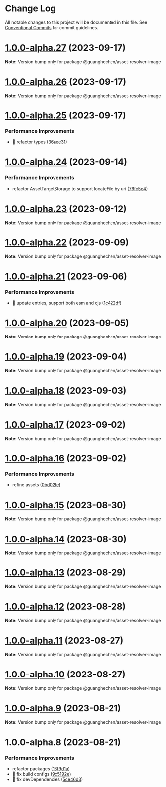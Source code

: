 # Change Log

All notable changes to this project will be documented in this file.
See [Conventional Commits](https://conventionalcommits.org) for commit guidelines.

# [1.0.0-alpha.27](https://github.com/guanghechen/asset/compare/@guanghechen/asset-resolver-image@1.0.0-alpha.26...@guanghechen/asset-resolver-image@1.0.0-alpha.27) (2023-09-17)

**Note:** Version bump only for package @guanghechen/asset-resolver-image





# [1.0.0-alpha.26](https://github.com/guanghechen/asset/compare/@guanghechen/asset-resolver-image@1.0.0-alpha.25...@guanghechen/asset-resolver-image@1.0.0-alpha.26) (2023-09-17)

**Note:** Version bump only for package @guanghechen/asset-resolver-image





# [1.0.0-alpha.25](https://github.com/guanghechen/asset/compare/@guanghechen/asset-resolver-image@1.0.0-alpha.24...@guanghechen/asset-resolver-image@1.0.0-alpha.25) (2023-09-17)


### Performance Improvements

* :art:  refactor types ([36aee31](https://github.com/guanghechen/asset/commit/36aee318a7e377787072fa2a4deb9478f55da416))





# [1.0.0-alpha.24](https://github.com/guanghechen/asset/compare/@guanghechen/asset-resolver-image@1.0.0-alpha.23...@guanghechen/asset-resolver-image@1.0.0-alpha.24) (2023-09-14)


### Performance Improvements

* refactor AssetTargetStorage to support locateFile by uri ([76fc5e4](https://github.com/guanghechen/asset/commit/76fc5e45a867ba93b9919694313e6b111b9d0dfd))





# [1.0.0-alpha.23](https://github.com/guanghechen/asset/compare/@guanghechen/asset-resolver-image@1.0.0-alpha.22...@guanghechen/asset-resolver-image@1.0.0-alpha.23) (2023-09-12)

**Note:** Version bump only for package @guanghechen/asset-resolver-image





# [1.0.0-alpha.22](https://github.com/guanghechen/asset/compare/@guanghechen/asset-resolver-image@1.0.0-alpha.21...@guanghechen/asset-resolver-image@1.0.0-alpha.22) (2023-09-09)

**Note:** Version bump only for package @guanghechen/asset-resolver-image





# [1.0.0-alpha.21](https://github.com/guanghechen/asset/compare/@guanghechen/asset-resolver-image@1.0.0-alpha.20...@guanghechen/asset-resolver-image@1.0.0-alpha.21) (2023-09-06)


### Performance Improvements

* 🔧 update entries, support both esm and cjs ([1c422df](https://github.com/guanghechen/asset/commit/1c422df615d11c2f0a3adbba913b2652c802dd2f))





# [1.0.0-alpha.20](https://github.com/guanghechen/asset/compare/@guanghechen/asset-resolver-image@1.0.0-alpha.19...@guanghechen/asset-resolver-image@1.0.0-alpha.20) (2023-09-05)

**Note:** Version bump only for package @guanghechen/asset-resolver-image





# [1.0.0-alpha.19](https://github.com/guanghechen/asset/compare/@guanghechen/asset-resolver-image@1.0.0-alpha.18...@guanghechen/asset-resolver-image@1.0.0-alpha.19) (2023-09-04)

**Note:** Version bump only for package @guanghechen/asset-resolver-image





# [1.0.0-alpha.18](https://github.com/guanghechen/asset/compare/@guanghechen/asset-resolver-image@1.0.0-alpha.17...@guanghechen/asset-resolver-image@1.0.0-alpha.18) (2023-09-03)

**Note:** Version bump only for package @guanghechen/asset-resolver-image





# [1.0.0-alpha.17](https://github.com/guanghechen/asset/compare/@guanghechen/asset-resolver-image@1.0.0-alpha.16...@guanghechen/asset-resolver-image@1.0.0-alpha.17) (2023-09-02)

**Note:** Version bump only for package @guanghechen/asset-resolver-image





# [1.0.0-alpha.16](https://github.com/guanghechen/asset/compare/@guanghechen/asset-resolver-image@1.0.0-alpha.15...@guanghechen/asset-resolver-image@1.0.0-alpha.16) (2023-09-02)


### Performance Improvements

* refine assets ([0bd02fe](https://github.com/guanghechen/asset/commit/0bd02fee00d2d9314a75845f3f79918d63283308))





# [1.0.0-alpha.15](https://github.com/guanghechen/asset/compare/@guanghechen/asset-resolver-image@1.0.0-alpha.14...@guanghechen/asset-resolver-image@1.0.0-alpha.15) (2023-08-30)

**Note:** Version bump only for package @guanghechen/asset-resolver-image





# [1.0.0-alpha.14](https://github.com/guanghechen/asset/compare/@guanghechen/asset-resolver-image@1.0.0-alpha.13...@guanghechen/asset-resolver-image@1.0.0-alpha.14) (2023-08-30)

**Note:** Version bump only for package @guanghechen/asset-resolver-image





# [1.0.0-alpha.13](https://github.com/guanghechen/asset/compare/@guanghechen/asset-resolver-image@1.0.0-alpha.12...@guanghechen/asset-resolver-image@1.0.0-alpha.13) (2023-08-29)

**Note:** Version bump only for package @guanghechen/asset-resolver-image





# [1.0.0-alpha.12](https://github.com/guanghechen/asset/compare/@guanghechen/asset-resolver-image@1.0.0-alpha.11...@guanghechen/asset-resolver-image@1.0.0-alpha.12) (2023-08-28)

**Note:** Version bump only for package @guanghechen/asset-resolver-image





# [1.0.0-alpha.11](https://github.com/guanghechen/asset/compare/@guanghechen/asset-resolver-image@1.0.0-alpha.10...@guanghechen/asset-resolver-image@1.0.0-alpha.11) (2023-08-27)

**Note:** Version bump only for package @guanghechen/asset-resolver-image





# [1.0.0-alpha.10](https://github.com/guanghechen/asset/compare/@guanghechen/asset-resolver-image@1.0.0-alpha.9...@guanghechen/asset-resolver-image@1.0.0-alpha.10) (2023-08-27)

**Note:** Version bump only for package @guanghechen/asset-resolver-image





# [1.0.0-alpha.9](https://github.com/guanghechen/asset/compare/@guanghechen/asset-resolver-image@1.0.0-alpha.8...@guanghechen/asset-resolver-image@1.0.0-alpha.9) (2023-08-21)

**Note:** Version bump only for package @guanghechen/asset-resolver-image





# 1.0.0-alpha.8 (2023-08-21)


### Performance Improvements

* refactor packages ([16f9d1a](https://github.com/guanghechen/asset/commit/16f9d1ae0f23c51413955149f401c811a92a9b15))
* 🔧 fix build configs ([9c5192e](https://github.com/guanghechen/asset/commit/9c5192e838b8b5716679e8bbafcd58ee98435694))
* 🔧 fix devDependencies ([5ce46d3](https://github.com/guanghechen/asset/commit/5ce46d339b634ac051bc8e9bb64f27a6f85b4c6d))
